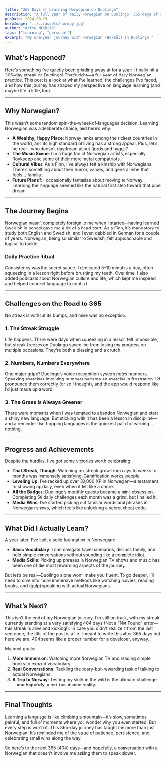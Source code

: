 ```yaml
---
title: "365 Days of Learning Norwegian on Duolingo"
description: "A full year of daily Norwegian on Duolingo: 365 days of streaks, struggles, and shouting numbers at my phone while it refused to understand me. This isn’t just about learning a language; it’s about chasing dreams of fjords, Röyksopp, and maybe even a new life in Norway. Come for the insights, stay for the chaos."
pubDate: 2024-08-29
heroImage: "../../assets/norway.jpg"
author: "Arttu Nikkilä"
tags: ["learning", "personal"]
excerpt: "My one-year journey with Norwegian (Bokmål) in Duolingo."
---
```


## **What's Happened?**

Here’s something I’ve quietly been grinding away at for a year: I finally hit a 365-day streak on Duolingo! That’s right—a full year of daily Norwegian practice. This post is a look at what I’ve learned, the challenges I’ve faced, and how this journey has shaped my perspective on language learning (and maybe life a little, too).

---

## **Why Norwegian?**

This wasn’t some random spin-the-wheel-of-languages decision. Learning Norwegian was a deliberate choice, and here’s why:

- **A Wealthy, Happy Place**: Norway ranks among the richest countries in the world, and its high standard of living has a strong appeal. Plus, let’s be real—who doesn’t daydream about fjords and hygge?
- **The Music Scene**: I’m a huge fan of Norwegian artists, especially Röyksopp and some of their more metal compatriots.
- **Cultural Vibes**: As a Finn, I’ve always felt a kinship with Norwegians. There’s something about their humor, values, and general vibe that feels… familiar.
- **Future Plans?**: I occasionally fantasize about moving to Norway. Learning the language seemed like the natural first step toward that pipe dream.

---

## **The Journey Begins**

Norwegian wasn’t completely foreign to me when I started—having learned Swedish in school gave me a bit of a head start. As a Finn, it’s mandatory to study both English and Swedish, and I even dabbled in German for a couple of years. Norwegian, being so similar to Swedish, felt approachable and logical to tackle.

### **Daily Practice Ritual**

Consistency was the secret sauce. I dedicated 5–10 minutes a day, often squeezing in a lesson right before brushing my teeth. Over time, I also added podcasts about Norwegian culture and life, which kept me inspired and helped connect language to context.

---

## **Challenges on the Road to 365**

No streak is without its bumps, and mine was no exception.

### **1. The Streak Struggle**

Life happens. There were days when squeezing in a lesson felt impossible, but streak freezes on Duolingo saved me from losing my progress on multiple occasions. They’re both a blessing and a crutch.

### **2. Numbers, Numbers Everywhere**

One major gripe? Duolingo’s voice recognition system _hates_ numbers. Speaking exercises involving numbers became an exercise in frustration. I’d pronounce them correctly (or so I thought), and the app would respond like I’d just made up a word.

### **3. The Grass Is Always Greener**

There were moments when I was tempted to abandon Norwegian and start a shiny new language. But sticking with it has been a lesson in discipline—and a reminder that hopping languages is the quickest path to learning… nothing.

---

## **Progress and Achievements**

Despite the hurdles, I’ve got some victories worth celebrating:

- **That Streak, Though**: Watching my streak grow from days to weeks to months was immensely satisfying. Gamification works, people.
- **Leveling Up**: I’ve racked up over 30,000 XP in Norwegian—a testament to showing up daily, even when it felt like a chore.
- **All the Badges**: Duolingo’s monthly quests became a mini-obsession. Completing 50 daily challenges each month was a grind, but I nailed it.
- **Media Wins**: I’ve started picking out familiar words and phrases in Norwegian shows, which feels like unlocking a secret cheat code.

---

## **What Did I Actually Learn?**

A year later, I’ve built a solid foundation in Norwegian:

- **Basic Vocabulary**: I can navigate travel scenarios, discuss family, and hold simple conversations without sounding like a complete idiot.
- **Media Skills**: Picking up phrases in Norwegian TV shows and music has been one of the most rewarding aspects of the journey.

But let’s be real—Duolingo alone won’t make you fluent. To go deeper, I’ll need to dive into more immersive methods like watching movies, reading books, and (gulp) speaking with actual Norwegians.

---

## **What’s Next?**

This isn’t the end of my Norwegian journey. I’m still on track, with my streak currently standing at a very satisfying 404 days (Not a “Not Found” error—this streak is alive and kicking!). In case you didn't realize it from the last sentence, the title of the post is a lie. I meant to write this after 365 days but here we are. 404 seems like a proper number for a developer, anyway.

My next goals:

1. **More Immersion**: Watching more Norwegian TV and reading simple books to expand vocabulary.
2. **Real Conversations**: Tackling the scary-but-rewarding task of talking to actual Norwegians.
3. **A Trip to Norway**: Testing my skills in the wild is the ultimate challenge—and hopefully, a not-too-distant reality.

---

## **Final Thoughts**

Learning a language is like climbing a mountain—it’s slow, sometimes painful, and full of moments where you wonder why you even started. But every step is worth it. This 365-day journey has taught me more than just Norwegian. It’s reminded me of the value of patience, persistence, and celebrating small wins along the way.

So here’s to the next 365 (404) days—and hopefully, a conversation with a Norwegian that doesn’t involve me asking them to speak slower.
